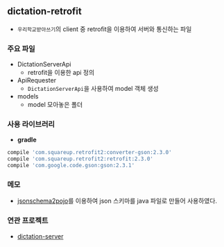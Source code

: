 ## dictation-retrofit
- `우리학교받아쓰기`의 client 중 retrofit을 이용하여 서버와 통신하는 파일

### 주요 파일
- DictationServerApi
  - retrofit을 이용한 api 정의
- ApiRequester
  - `DictationServerApi`을 사용하여 model 객체 생성
- models
  - model 모아놓은 폴더

### 사용 라이브러리
- **gradle**
```bash
compile 'com.squareup.retrofit2:converter-gson:2.3.0'
compile 'com.squareup.retrofit2:retrofit:2.3.0'
compile 'com.google.code.gson:gson:2.3.1'
```
### 메모
- [jsonschema2pojo](http://www.jsonschema2pojo.org/)를 이용하여 json 스키마를 java 파일로 만들어 사용하였다.

### 연관 프로젝트
- [dictation-server](https://github.com/hmu332233/dictation-server)

